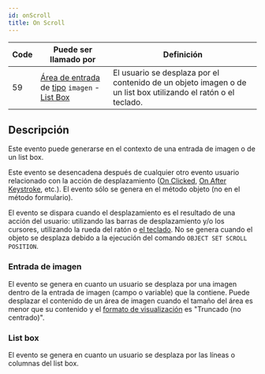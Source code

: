 ```yaml
---
id: onScroll
title: On Scroll
---
```


| Code | Puede ser llamado por                                                                                                                                    | Definición                                                                                                                     |
| ---- | -------------------------------------------------------------------------------------------------------------------------------------------------------- | ------------------------------------------------------------------------------------------------------------------------------ |
| 59   | [Área de entrada](FormObjects/input_overview.md) de [tipo](FormObjects/properties_Object.md#type) `imagen` - [List Box](FormObjects/listbox_overview.md) | El usuario se desplaza por el contenido de un objeto imagen o de un list box utilizando el ratón o el teclado. |

## Descripción

Este evento puede generarse en el contexto de una entrada de imagen o de un list box.

Este evento se desencadena después de cualquier otro evento usuario relacionado con la acción de desplazamiento ([On Clicked](onClicked.md), [On After Keystroke](onAfterKeystroke.md), etc.). El evento sólo se genera en el método objeto (no en el método formulario).

El evento se dispara cuando el desplazamiento es el resultado de una acción del usuario: utilizando las barras de desplazamiento y/o los cursores, utilizando la rueda del ratón o [el teclado](FormObjects/properties_Appearance.md#vertical-scroll-bar). No se genera cuando el objeto se desplaza debido a la ejecución del comando `OBJECT SET SCROLL POSITION`.

### Entrada de imagen

El evento se genera en cuanto un usuario se desplaza por una imagen dentro de la entrada de imagen (campo o variable) que la contiene. Puede desplazar el contenido de un área de imagen cuando el tamaño del área es menor que su contenido y el [formato de visualización](FormObjects/properties_Display.md#picture-format) es "Truncado (no centrado)".

### List box

El evento se genera en cuanto un usuario se desplaza por las líneas o columnas del list box.
